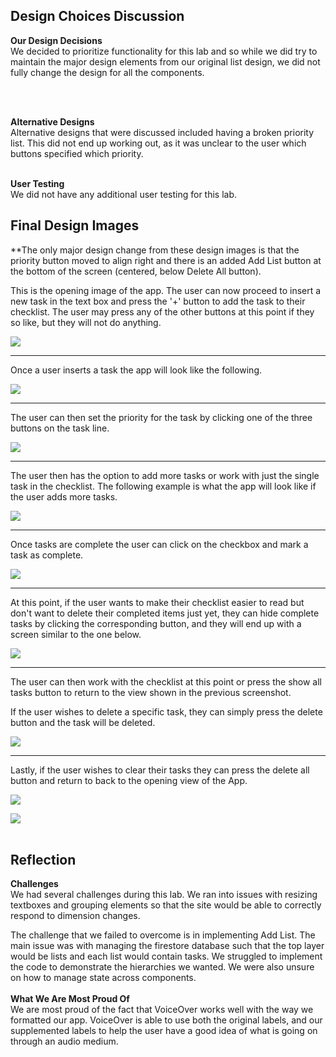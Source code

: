 Design Choices Discussion
------------------------------------------------------
**Our Design Decisions** <br>
We decided to prioritize functionality for this lab and so while we did try to maintain the major design elements 
from our original list design, we did not fully change the design for all the components.


<br>
<br>

**Alternative Designs** <br>
Alternative designs that were discussed included having a broken priority list. This did not end up working out, as it 
was unclear to the user which buttons specified which priority.
<br>
<br>

**User Testing** <br>
We did not have any additional user testing for this lab.

Final Design Images
------------------------------------------------------

**The only major design change from these design images is that the priority button moved to align right and there is an
added Add List button at the bottom of the screen (centered, below Delete All button).

This is the opening image of the app. The user can now proceed to insert a new task in the text box and press the '+'
button to add the task to their checklist. The user may press any of the other buttons at this point if they so like, but
they will not do anything.

![](Screenshots/openApp.png)

-----

Once a user inserts a task the app will look like the following.

![](Screenshots/oneTask.png)

----

The user can then set the priority for the task by clicking one of the three buttons on the task line.

![](Screenshots/oneTask_priority.png)

----

The user then has the option to add more tasks or work with just the single task in the checklist. The following example 
is what the app will look like if the user adds more tasks.

![](Screenshots/moreTasks.png)

----

Once tasks are complete the user can click on the checkbox and mark a task as complete.

![](Screenshots/someChecked.png)

----

At this point, if the user wants to make their checklist easier to read but don't want to delete their completed items 
just yet, they can hide complete tasks by clicking the corresponding button, and they will end up with a screen similar 
to the one below.

![](Screenshots/hideCompleted.png)

----

The user can then work with the checklist at this point or press the show all tasks button to return to the view shown 
in the previous screenshot.

If the user wishes to delete a specific task, they can simply press the delete button and the task will be deleted.

![](Screenshots/deleteTask.png)

----

Lastly, if the user wishes to clear their tasks they can press the delete all button and return to back to the opening 
view of the App.

![](Screenshots/allChecked.png)

![](Screenshots/openApp.png)
<br><br>

Reflection
------------------------------------------------------
**Challenges**<br>
We had several challenges during this lab. We ran into issues with resizing textboxes and grouping elements so that the 
site would be able to correctly respond to dimension changes. 

The challenge that we failed to overcome is in implementing Add List. The main issue was with managing the firestore database
such that the top layer would be lists and each list would contain tasks. We struggled to implement the code to demonstrate
the hierarchies we wanted. We were also unsure on how to manage state across components.
<br>
<br>
**What We Are Most Proud Of**<br>
We are most proud of the fact that VoiceOver works well with the way we formatted our app. VoiceOver is able to use both 
the original labels, and our supplemented labels to help the user have a good idea of what is going on through an audio 
medium.
